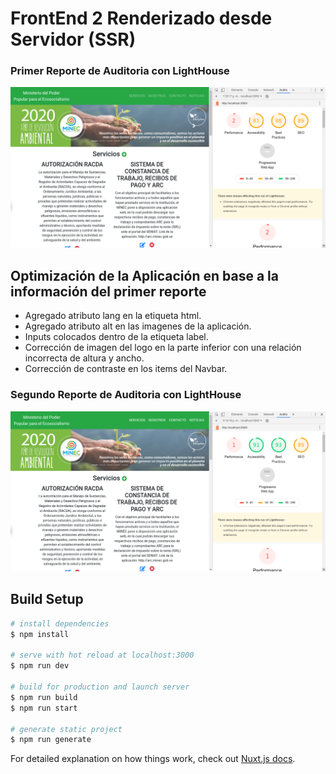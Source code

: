 # FrontEnd 2 Renderizado desde Servidor (SSR)

### Primer Reporte de Auditoria con LightHouse

![Primer Reporte SSR con LightHouse](/docs/images/primer-reporte-audit-lighthouse.png)

## Optimización de la Aplicación en base a la información del primer reporte

- Agregado atributo lang en la etiqueta html.
- Agregado atributo alt en las imagenes de la aplicación.
- Inputs colocados dentro de la etiqueta label.
- Corrección de imagen del logo en la parte inferior con una relación incorrecta de altura y ancho.
- Corrección de contraste en los items del Navbar.

### Segundo Reporte de Auditoria con LightHouse

![Segundo Reporte SSR con LightHouse](/docs/images/segundo-reporte-audit-lighthouse.png)


## Build Setup

```bash
# install dependencies
$ npm install

# serve with hot reload at localhost:3000
$ npm run dev

# build for production and launch server
$ npm run build
$ npm run start

# generate static project
$ npm run generate
```

For detailed explanation on how things work, check out [Nuxt.js docs](https://nuxtjs.org).
